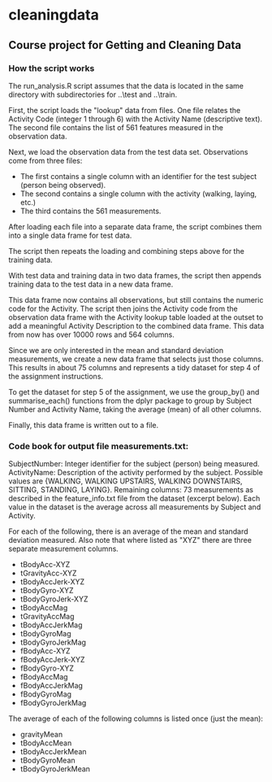 # cleaningdata
## Course project for Getting and Cleaning Data

### How the script works
The run_analysis.R script assumes that the data is located in the same directory with subdirectories for ..\test and ..\train.

First, the script loads the "lookup" data from files.  One file relates the Activity Code (integer 1 through 6) with the Activity Name (descriptive text).  The second file contains the list of 561 features measured in the observation data.

Next, we load the observation data from the test data set.  Observations come from three files:
- The first contains a single column with an identifier for the test subject (person being observed).
- The second contains a single column with the activity (walking, laying, etc.)
- The third contains the 561 measurements.

After loading each file into a separate data frame, the script combines them into a single data frame for test data.

The script then repeats the loading and combining steps above for the training data.

With test data and training data in two data frames, the script then appends training data to the test data in a new data frame.

This data frame now contains all observations, but still contains the numeric code for the Activity.  The script then joins the Activity code from the observation data frame with the Activity lookup table loaded at the outset to add a meaningful Activity Description to the combined data frame.  This data from now has over 10000 rows and 564 columns.

Since we are only interested in the mean and standard deviation measurements, we create a new data frame that selects just those columns.  This results in about 75 columns and represents a tidy dataset for step 4 of the assignment instructions.

To get the dataset for step 5 of the assignment, we use the group_by() and summarise_each() functions from the dplyr package to group by Subject Number and Activity Name, taking the average (mean) of all other columns.

Finally, this data frame is written out to a file.

### Code book for output file measurements.txt:

SubjectNumber:    Integer identifier for the subject (person) being measured.
ActivityName:     Description of the activity performed by the subject.  Possible values are {WALKING, WALKING UPSTAIRS, WALKING DOWNSTAIRS, SITTING, STANDING, LAYING}.
Remaining columns:  73 measurements as described in the feature_info.txt file from the dataset (excerpt below).  Each value in the dataset is the average across all measurements by Subject and Activity.

For each of the following, there is an average of the mean and standard deviation measured.  Also note that where listed as "XYZ" there are three separate measurement columns.
- tBodyAcc-XYZ
- tGravityAcc-XYZ
- tBodyAccJerk-XYZ
- tBodyGyro-XYZ
- tBodyGyroJerk-XYZ
- tBodyAccMag
- tGravityAccMag
- tBodyAccJerkMag
- tBodyGyroMag
- tBodyGyroJerkMag
- fBodyAcc-XYZ
- fBodyAccJerk-XYZ
- fBodyGyro-XYZ
- fBodyAccMag
- fBodyAccJerkMag
- fBodyGyroMag
- fBodyGyroJerkMag

The average of each of the following columns is listed once (just the mean):
- gravityMean
- tBodyAccMean
- tBodyAccJerkMean
- tBodyGyroMean
- tBodyGyroJerkMean
